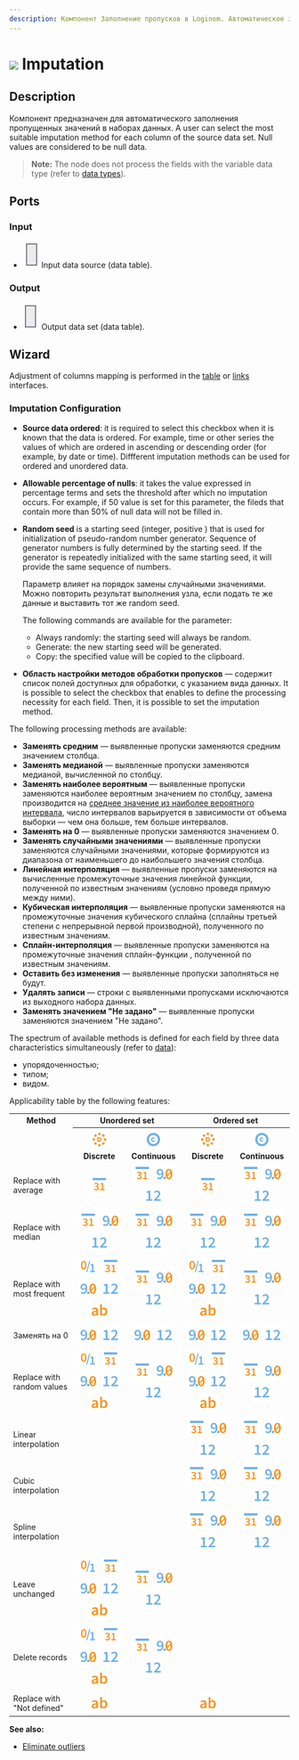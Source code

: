 ```yaml
---
description: Компонент Заполнение пропусков в Loginom. Автоматическое заполнение пропусков. Методы обработки данных (заменять средним, заменять медианой, заменять на 0, заменять случайным). Мастер настройки.
---
```

# ![ ](./../../images/icons/components/plausible_default.svg) Imputation

## Description

Компонент предназначен для автоматического заполнения пропущенных значений в наборах данных.
A user can select the most suitable imputation method for each column of the source data set. Null values are considered to be null data.

> **Note:** The node does not process the fields with the variable data type (refer to [data types](./../../data/datatype.md)).

## Ports

### Input

* ![ ](./../../images/icons/app/node/ports/inputs/table_inactive.svg) Input data source (data table).

### Output

* ![ ](./../../images/icons/app/node/ports/outputs/table_inactive.svg) Output data set (data table).

## Wizard

Adjustment of columns mapping is performed in the [table](./../../workflow/ports/table-interface.md) or [links](./../../workflow/ports/connections-interface.md) interfaces.

### Imputation Configuration

* **Source data ordered**: it is required to select this checkbox when it is known that the data is ordered. For example, time or other series the values of which are ordered in ascending or descending order (for example, by date or time). Diffferent imputation methods can be used for ordered and unordered data.
* **Allowable percentage of nulls**: it takes the value expressed in percentage terms and sets the threshold after which no imputation occurs. For example, if 50 value is set for this parameter, the fileds that contain more than 50% of null data will not be filled in.
* **Random seed** is a starting seed (integer, positive ) that is used for initialization of pseudo-random number generator. Sequence of generator numbers is fully determined by the starting seed. If the generator is repeatedly initialized with the same starting seed, it will provide the same sequence of numbers.

   Параметр влияет на порядок замены случайными значениями. Можно повторить результат выполнения узла, если подать те же данные и выставить тот же random seed.

   The following commands are available for the parameter:

   * Always randomly: the starting seed will always be random.
   * Generate: the new starting seed will be generated.
   * Copy: the specified value will be copied to the clipboard.

* **Область настройки методов обработки пропусков** — содержит список полей доступных для обработки, с указанием вида данных. It is possible to select the checkbox that enables to define the processing necessity for each field. Then, it is possible to set the imputation method.

The following processing methods are available:

* **Заменять средним** — выявленные пропуски заменяются средним значением столбца.
* **Заменять медианой** — выявленные пропуски заменяются медианой, вычисленной по столбцу.
* **Заменять наиболее вероятным** — выявленные пропуски заменяются наиболее вероятным значением по столбцу, замена производится на [среднее значение из наиболее вероятного интервала](https://wiki.loginom.ru/articles/mean-most-likely-interval.html), число интервалов варьируется в зависимости от объема выборки — чем она больше, тем больше интервалов.
* **Заменять на 0** — выявленные пропуски заменяются значением 0.
* **Заменять случайными значениями** — выявленные пропуски заменяются случайными значениями, которые формируются из диапазона от наименьшего до наибольшего значения столбца.
* **Линейная интерполяция** — выявленные пропуски заменяются на вычисленные промежуточные значения линейной функции, полученной по известным значениям (условно проведя прямую между ними).
* **Кубическая интерполяция** — выявленные пропуски заменяются на промежуточные значения кубического сплайна (сплайны третьей степени с непрерывной первой производной), полученного по известным значениям.
* **Сплайн-интерполяция** — выявленные пропуски заменяются на промежуточные значения сплайн-функции , полученной по известным значениям.
* **Оставить без изменения** — выявленные пропуски заполняться не будут.
* **Удалять записи** — строки с выявленными пропусками исключаются из выходного набора данных.
* **Заменять значением "Не задано"** — выявленные пропуски заменяются значением "Не задано".

The spectrum of available methods is defined for each field by three data characteristics simultaneously (refer to [data](./../../data/README.md)):

* упорядоченностью;
* типом;
* видом.

Applicability table by the following features:

<table>
<tr><th valign="top" align="center" rowspan="2">Method</th><th align="center" colspan="2">Unordered set</th><th align="center" colspan="2">Ordered set</th></tr>
<tr><th align="center"><img src="../../images/icons/common/data-types/discrete_default.svg"> Discrete</th><th align="center"><img src="../../images/icons/common/data-types/continuous_default.svg"> Continuous</th><th align="center"><img src="../../images/icons/common/data-types/discrete_default.svg"> Discrete</th><th align="center"><img src="../../images/icons/common/data-types/continuous_default.svg"> Continuous</th></tr>

<tr><td align="left">Replace with average</td><td align="center"><img src="../../images/icons/common/data-types/datetime_default.svg"></td><td align="center"> <img src="../../images/icons/common/data-types/datetime_default.svg"> <img src="../../images/icons/common/data-types/float_default.svg"> <img src="../../images/icons/common/data-types/integer_default.svg"></td><td align="center"><img src="../../images/icons/common/data-types/datetime_default.svg"></td><td align="center"><img src="../../images/icons/common/data-types/datetime_default.svg"> <img src="../../images/icons/common/data-types/float_default.svg"> <img src="../../images/icons/common/data-types/integer_default.svg"></td></tr>

<tr><td align="left">Replace with median</td><td align="center"><img src="../../images/icons/common/data-types/datetime_default.svg"> <img src="../../images/icons/common/data-types/float_default.svg"> <img src="../../images/icons/common/data-types/integer_default.svg"></td><td align="center"><img src="../../images/icons/common/data-types/datetime_default.svg"> <img src="../../images/icons/common/data-types/float_default.svg"> <img src="../../images/icons/common/data-types/integer_default.svg"></td><td align="center"><img src="../../images/icons/common/data-types/datetime_default.svg"> <img src="../../images/icons/common/data-types/float_default.svg"> <img src="../../images/icons/common/data-types/integer_default.svg"></td><td align="center"><img src="../../images/icons/common/data-types/datetime_default.svg"> <img src="../../images/icons/common/data-types/float_default.svg"> <img src="../../images/icons/common/data-types/integer_default.svg"></td></tr>

<tr><td align="left">Replace with most frequent</td><td align="center"><img src="../../images/icons/common/data-types/boolean_default.svg"> <img src="../../images/icons/common/data-types/datetime_default.svg"> <img src="../../images/icons/common/data-types/float_default.svg"> <img src="../../images/icons/common/data-types/integer_default.svg"> <img src="../../images/icons/common/data-types/string_default.svg"></td><td align="center"><img src="../../images/icons/common/data-types/datetime_default.svg"> <img src="../../images/icons/common/data-types/float_default.svg"> <img src="../../images/icons/common/data-types/integer_default.svg"></td><td align="center"><img src="../../images/icons/common/data-types/boolean_default.svg"> <img src="../../images/icons/common/data-types/datetime_default.svg"> <img src="../../images/icons/common/data-types/float_default.svg"> <img src="../../images/icons/common/data-types/integer_default.svg"> <img src="../../images/icons/common/data-types/string_default.svg"></td><td align="center"><img src="../../images/icons/common/data-types/datetime_default.svg"> <img src="../../images/icons/common/data-types/float_default.svg"> <img src="../../images/icons/common/data-types/integer_default.svg"></td></tr>

<tr><td align="left">Заменять на 0</td><td align="center">  <img src="../../images/icons/common/data-types/float_default.svg"> <img src="../../images/icons/common/data-types/integer_default.svg"> <td align="center"> <img src="../../images/icons/common/data-types/float_default.svg"> <img src="../../images/icons/common/data-types/integer_default.svg"></td><td align="center"> <img src="../../images/icons/common/data-types/float_default.svg"> <img src="../../images/icons/common/data-types/integer_default.svg"> <td align="center"> <img src="../../images/icons/common/data-types/float_default.svg"> <img src="../../images/icons/common/data-types/integer_default.svg"></td></tr>

<tr><td align="left">Replace with random values</td><td align="center"><img src="../../images/icons/common/data-types/boolean_default.svg"> <img src="../../images/icons/common/data-types/datetime_default.svg"> <img src="../../images/icons/common/data-types/float_default.svg"> <img src="../../images/icons/common/data-types/integer_default.svg"> <img src="../../images/icons/common/data-types/string_default.svg"></td><td align="center"><img src="../../images/icons/common/data-types/datetime_default.svg"> <img src="../../images/icons/common/data-types/float_default.svg"> <img src="../../images/icons/common/data-types/integer_default.svg"></td><td align="center"><img src="../../images/icons/common/data-types/boolean_default.svg"> <img src="../../images/icons/common/data-types/datetime_default.svg"> <img src="../../images/icons/common/data-types/float_default.svg"> <img src="../../images/icons/common/data-types/integer_default.svg"> <img src="../../images/icons/common/data-types/string_default.svg"></td><td align="center"><img src="../../images/icons/common/data-types/datetime_default.svg"> <img src="../../images/icons/common/data-types/float_default.svg"> <img src="../../images/icons/common/data-types/integer_default.svg"></td></tr>

<tr><td align="left">Linear interpolation</td><td></td><td></td><td align="center"><img src="../../images/icons/common/data-types/datetime_default.svg"> <img src="../../images/icons/common/data-types/float_default.svg"> <img src="../../images/icons/common/data-types/integer_default.svg"></td><td align="center"><img src="../../images/icons/common/data-types/datetime_default.svg"> <img src="../../images/icons/common/data-types/float_default.svg"> <img src="../../images/icons/common/data-types/integer_default.svg"></td></tr>

<tr><td align="left">Cubic interpolation</td><td></td><td></td><td align="center"><img src="../../images/icons/common/data-types/datetime_default.svg"> <img src="../../images/icons/common/data-types/float_default.svg"> <img src="../../images/icons/common/data-types/integer_default.svg"></td><td align="center"><img src="../../images/icons/common/data-types/datetime_default.svg"> <img src="../../images/icons/common/data-types/float_default.svg"> <img src="../../images/icons/common/data-types/integer_default.svg"></td></tr>

<tr><td align="left">Spline interpolation</td><td></td><td></td><td align="center"><img src="../../images/icons/common/data-types/datetime_default.svg"> <img src="../../images/icons/common/data-types/float_default.svg"> <img src="../../images/icons/common/data-types/integer_default.svg"></td><td align="center"><img src="../../images/icons/common/data-types/datetime_default.svg"> <img src="../../images/icons/common/data-types/float_default.svg"> <img src="../../images/icons/common/data-types/integer_default.svg"></td></tr>

<tr><td align="left">Leave unchanged</td><td align="center"><img src="../../images/icons/common/data-types/boolean_default.svg"> <img src="../../images/icons/common/data-types/datetime_default.svg"> <img src="../../images/icons/common/data-types/float_default.svg"> <img src="../../images/icons/common/data-types/integer_default.svg"> <img src="../../images/icons/common/data-types/string_default.svg"></td><td align="center"><img src="../../images/icons/common/data-types/datetime_default.svg"> <img src="../../images/icons/common/data-types/float_default.svg"> <img src="../../images/icons/common/data-types/integer_default.svg"></td><td></td><td></td></tr>

<tr><td align="left">Delete records</td><td align="center"><img src="../../images/icons/common/data-types/boolean_default.svg"> <img src="../../images/icons/common/data-types/datetime_default.svg"> <img src="../../images/icons/common/data-types/float_default.svg"> <img src="../../images/icons/common/data-types/integer_default.svg"> <img src="../../images/icons/common/data-types/string_default.svg"></td><td align="center"><img src="../../images/icons/common/data-types/datetime_default.svg"> <img src="../../images/icons/common/data-types/float_default.svg"> <img src="../../images/icons/common/data-types/integer_default.svg"></td><td align="center"></td><td align="center"></td></tr>

<tr><td align="left">Replace with "Not defined"</td><td align="center"><img src="../../images/icons/common/data-types/string_default.svg"></td><td></td><td align="center"><img src="../../images/icons/common/data-types/string_default.svg"></td><td></td></tr>

</table>

**See also:**

* [Eliminate outliers](./eliminate-outliers.md)
